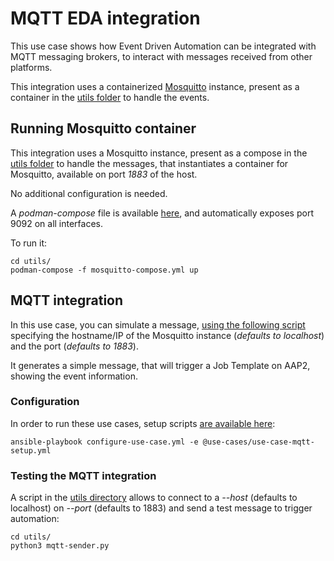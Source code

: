 # MQTT EDA integration

This use case shows how Event Driven Automation can be integrated with MQTT messaging brokers, to interact with messages received from other platforms.

This integration uses a containerized [Mosquitto](https://mosquitto.org/) instance, present as a container in the [utils folder](../../utils) to handle the events.

## Running Mosquitto container

This integration uses a Mosquitto instance, present as a compose in the [utils folder](../../utils) to handle the messages, that instantiates a container for Mosquitto, available on port _1883_ of the host.

No additional configuration is needed.

A *podman-compose* file is available [here](../../utils/podman-compose/mosquitto-compose.yml), and automatically exposes port 9092 on all interfaces.

To run it:

    cd utils/
    podman-compose -f mosquitto-compose.yml up

## MQTT integration

In this use case, you can simulate a message, [using the following script](../../utils/mqtt-sender.py) specifying the hostname/IP of the Mosquitto instance (_defaults to localhost_) and the port (_defaults to 1883_).

It generates a simple message, that will trigger a Job Template on AAP2, showing the event information.

### Configuration

In order to run these use cases, setup scripts [are available here](../../eda-demo-setup/):

    ansible-playbook configure-use-case.yml -e @use-cases/use-case-mqtt-setup.yml

### Testing the MQTT integration

A script in the [utils directory](./utils/) allows to connect to a _--host_ (defaults to localhost) on _--port_ (defaults to 1883) and send a test message to trigger automation:

    cd utils/
    python3 mqtt-sender.py
